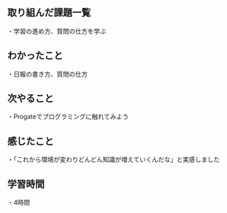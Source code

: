## 取り組んだ課題一覧
・学習の進め方、質問の仕方を学ぶ
## わかったこと
・日報の書き方、質問の仕方
## 次やること
・Progateでプログラミングに触れてみよう
## 感じたこと
・「これから環境が変わりどんどん知識が増えていくんだな」と実感しました
## 学習時間
・4時間
